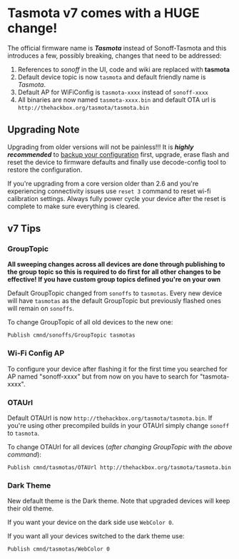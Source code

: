 <h1>Tasmota v7 comes with a <b>HUGE</b> change!</h1>

The official firmware name is ***Tasmota*** instead of Sonoff-Tasmota and this introduces a few, possibly breaking, changes that need to be addressed:

1. References to _sonoff_ in the UI, code and wiki are replaced with **tasmota**
2. Default device topic is now `tasmota` and default friendly name is _Tasmota_. 
3. Default AP for WiFiConfig is `tasmota-xxxx` instead of `sonoff-xxxx`
4. All binaries are now named `tasmota-xxxx.bin` and default OTA url is `http://thehackbox.org/tasmota/tasmota.bin`

## Upgrading Note
Upgrading from older versions will not be painless!!! It is ***highly recommended*** to [backup your configuration](Upgrading#backing-up-settings) first, upgrade, erase flash and reset the device to firmware defaults and finally use decode-config tool to restore the configuration.

If you're upgrading from a core version older than 2.6 and you're experiencing connectivity issues use `reset 3` command to reset wi-fi calibration settings. Always fully power cycle your device after the reset is complete to make sure everything is cleared.

## v7 Tips
### GroupTopic
**All sweeping changes across all devices are done through publishing to the group topic so this is required to do first for all other changes to be effective! If you have custom group topics defined you're on your own** 

Default GroupTopic changed from `sonoffs` to `tasmotas`. Every new device will have `tasmotas` as the default GroupTopic but previously flashed ones will remain on `sonoffs`.

To change GroupTopic of all old devices to the new one:
```console
Publish cmnd/sonoffs/GroupTopic tasmotas
```
### Wi-Fi Config AP
To configure your device after flashing it for the first time you searched for AP named "sonoff-xxxx" but from now on you have to search for "tasmota-xxxx".

### OTAUrl
Default OTAUrl is now `http://thehackbox.org/tasmota/tasmota.bin`. If you're using other precompiled builds in your OTAUrl simply change `sonoff` to `tasmota`.

To change OTAUrl for all devices (_after changing GroupTopic with the above command_):

```console
Publish cmnd/tasmotas/OTAUrl http://thehackbox.org/tasmota/tasmota.bin
```

### Dark Theme
New default theme is the Dark theme. Note that upgraded devices will keep their old theme. 

If you want your device on the dark side use `WebColor 0`.

If you want all your devices switched to the dark theme use:
```console
Publish cmnd/tasmotas/WebColor 0
```

